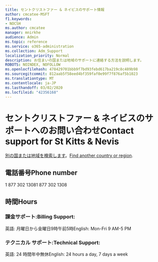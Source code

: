 ```yaml
---
title: セントクリストファー & ネイビスのサポート情報
author: cmcatee-MSFT
f1.keywords:
- NOCSH
ms.author: cmcatee
manager: mnirkhe
audience: Admin
ms.topic: reference
ms.service: o365-administration
ms.collection: Adm_Support
localization_priority: Normal
description: お住まいの国または地域のサポートに連絡する方法を説明します。
ROBOTS: NOINDEX, NOFOLLOW
ms.openlocfilehash: 478429701bbb9f7bd93febd617ba219c8c489b98
ms.sourcegitcommit: 812aab5f58eed4bf359faf0e99f7f876af5b1023
ms.translationtype: MT
ms.contentlocale: ja-JP
ms.lasthandoff: 03/02/2020
ms.locfileid: "42356168"
---
```

# <a name="contact-support-for-st-kitts--nevis"></a><span data-ttu-id="30cd1-103">セントクリストファー & ネイビスのサポートへのお問い合わせ</span><span class="sxs-lookup"><span data-stu-id="30cd1-103">Contact support for St Kitts & Nevis</span></span>

<span data-ttu-id="30cd1-104">[別の国または地域を検索します](../contact-support-for-business-products.md)。</span><span class="sxs-lookup"><span data-stu-id="30cd1-104">[Find another country or region](../contact-support-for-business-products.md).</span></span>

## <a name="phone-number"></a><span data-ttu-id="30cd1-105">電話番号</span><span class="sxs-lookup"><span data-stu-id="30cd1-105">Phone number</span></span>
<span data-ttu-id="30cd1-106">1 877 302 1308</span><span class="sxs-lookup"><span data-stu-id="30cd1-106">1 877 302 1308</span></span>

## <a name="hours"></a><span data-ttu-id="30cd1-107">時間</span><span class="sxs-lookup"><span data-stu-id="30cd1-107">Hours</span></span>
### <a name="billing-support"></a><span data-ttu-id="30cd1-108">課金サポート:</span><span class="sxs-lookup"><span data-stu-id="30cd1-108">Billing Support:</span></span>

<span data-ttu-id="30cd1-109">英語: 月曜日から金曜日9時午前5時</span><span class="sxs-lookup"><span data-stu-id="30cd1-109">English: Mon-Fri 9 AM-5 PM</span></span>

### <a name="technical-support"></a><span data-ttu-id="30cd1-110">テクニカル サポート:</span><span class="sxs-lookup"><span data-stu-id="30cd1-110">Technical Support:</span></span>

<span data-ttu-id="30cd1-111">英語: 24 時間年中無休</span><span class="sxs-lookup"><span data-stu-id="30cd1-111">English: 24 hours a day, 7 days a week</span></span>
